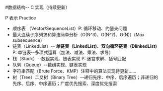 #数据结构-- C 实现（持续更新）

P 表示 Practice

- 顺序表 （Vector/SequenceList）P: 循环移动、约瑟夫问题
- 最大连续子序列求和算法简单分析（O(N^3)、O(N^2)、O(N)）(Max subsequence)
- 链表（LinkedList）-- **单链表（LinkedList)**、**双向循环链表（DlinkedList)** P: 单链表--多项式运算（加法、减法、乘法、求导）
- 栈（Stack）--数组实现、链表实现 P: 迷宫求解、括号匹配
- 队列（Queue）--数组实现、链表实现 
- 字符串匹配（Brute Force、KMP）注释中的算法实现待更新......
- 树（Tree）二叉树（Binary Tree）--递归先序、中序、后序遍历；非递归的先序、后序、中序遍历；广度优先搜索、深度优先搜索
